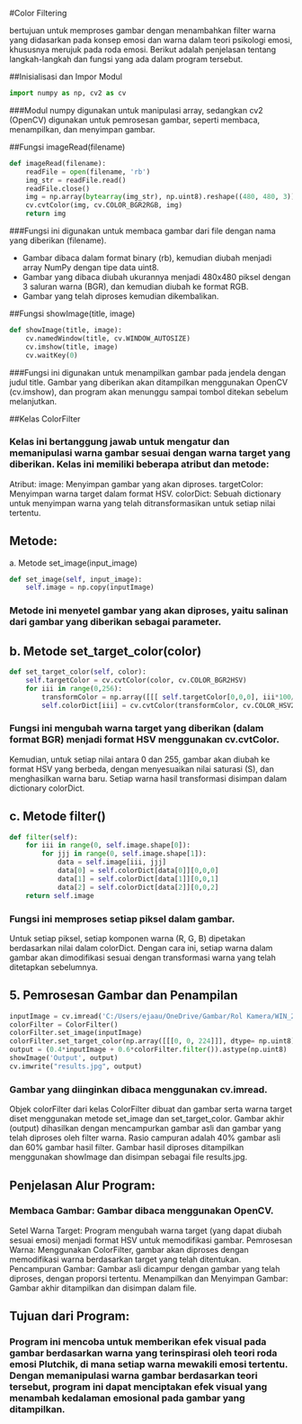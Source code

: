 #Color Filtering

bertujuan untuk memproses gambar dengan menambahkan filter warna yang didasarkan pada konsep emosi dan warna dalam teori psikologi emosi, khususnya merujuk pada roda emosi. Berikut adalah penjelasan tentang langkah-langkah dan fungsi yang ada dalam program tersebut.

##Inisialisasi dan Impor Modul
``` python
import numpy as np, cv2 as cv
```

###Modul numpy digunakan untuk manipulasi array, sedangkan cv2 (OpenCV) digunakan untuk pemrosesan gambar, seperti membaca, menampilkan, dan menyimpan gambar.

##Fungsi imageRead(filename)
``` python
def imageRead(filename):
    readFile = open(filename, 'rb')
    img_str = readFile.read()
    readFile.close()
    img = np.array(bytearray(img_str), np.uint8).reshape((480, 480, 3))  # shape height, width, 3
    cv.cvtColor(img, cv.COLOR_BGR2RGB, img)
    return img
```

###Fungsi ini digunakan untuk membaca gambar dari file dengan nama yang diberikan (filename).
- Gambar dibaca dalam format binary (rb), kemudian diubah menjadi array NumPy dengan tipe data uint8.
- Gambar yang dibaca diubah ukurannya menjadi 480x480 piksel dengan 3 saluran warna (BGR), dan kemudian diubah ke format RGB.
- Gambar yang telah diproses kemudian dikembalikan.

##Fungsi showImage(title, image)
``` python
def showImage(title, image):
    cv.namedWindow(title, cv.WINDOW_AUTOSIZE)
    cv.imshow(title, image)
    cv.waitKey(0)
```

###Fungsi ini digunakan untuk menampilkan gambar pada jendela dengan judul title.
Gambar yang diberikan akan ditampilkan menggunakan OpenCV (cv.imshow), dan program akan menunggu sampai tombol ditekan sebelum melanjutkan.


##Kelas ColorFilter
### Kelas ini bertanggung jawab untuk mengatur dan memanipulasi warna gambar sesuai dengan warna target yang diberikan. Kelas ini memiliki beberapa atribut dan metode:

Atribut:
image: Menyimpan gambar yang akan diproses.
targetColor: Menyimpan warna target dalam format HSV.
colorDict: Sebuah dictionary untuk menyimpan warna yang telah ditransformasikan untuk setiap nilai tertentu.

## Metode:
a. Metode set_image(input_image) 

``` python
def set_image(self, input_image):
    self.image = np.copy(inputImage)
```
### Metode ini menyetel gambar yang akan diproses, yaitu salinan dari gambar yang diberikan sebagai parameter.

## b. Metode set_target_color(color)

``` python
def set_target_color(self, color):
    self.targetColor = cv.cvtColor(color, cv.COLOR_BGR2HSV)
    for iii in range(0,256):
        transformColor = np.array([[[ self.targetColor[0,0,0], iii*100/255,self.targetColor[0,0,2] ]]], dtype=np.uint8)
        self.colorDict[iii] = cv.cvtColor(transformColor, cv.COLOR_HSV2RGB)
```

### Fungsi ini mengubah warna target yang diberikan (dalam format BGR) menjadi format HSV menggunakan cv.cvtColor.
Kemudian, untuk setiap nilai antara 0 dan 255, gambar akan diubah ke format HSV yang berbeda, dengan menyesuaikan nilai saturasi (S), dan menghasilkan warna baru.
Setiap warna hasil transformasi disimpan dalam dictionary colorDict.

## c. Metode filter()

``` python
def filter(self):
    for iii in range(0, self.image.shape[0]):
        for jjj in range(0, self.image.shape[1]):
            data = self.image[iii, jjj]
            data[0] = self.colorDict[data[0]][0,0,0]
            data[1] = self.colorDict[data[1]][0,0,1]
            data[2] = self.colorDict[data[2]][0,0,2]
    return self.image
```

### Fungsi ini memproses setiap piksel dalam gambar.
Untuk setiap piksel, setiap komponen warna (R, G, B) dipetakan berdasarkan nilai dalam colorDict.
Dengan cara ini, setiap warna dalam gambar akan dimodifikasi sesuai dengan transformasi warna yang telah ditetapkan sebelumnya.

## 5. Pemrosesan Gambar dan Penampilan

``` python
inputImage = cv.imread('C:/Users/ejaau/OneDrive/Gambar/Rol Kamera/WIN_20241101_14_46_59_Pro.jpg')
colorFilter = ColorFilter()
colorFilter.set_image(inputImage)
colorFilter.set_target_color(np.array([[[0, 0, 224]]], dtype= np.uint8))
output = (0.4*inputImage + 0.6*colorFilter.filter()).astype(np.uint8)
showImage('Output', output)
cv.imwrite("results.jpg", output)
```

### Gambar yang diinginkan dibaca menggunakan cv.imread.
Objek colorFilter dari kelas ColorFilter dibuat dan gambar serta warna target diset menggunakan metode set_image dan set_target_color.
Gambar akhir (output) dihasilkan dengan mencampurkan gambar asli dan gambar yang telah diproses oleh filter warna. Rasio campuran adalah 40% gambar asli dan 60% gambar hasil filter.
Gambar hasil diproses ditampilkan menggunakan showImage dan disimpan sebagai file results.jpg.

## Penjelasan Alur Program:
### Membaca Gambar: Gambar dibaca menggunakan OpenCV.
Setel Warna Target: Program mengubah warna target (yang dapat diubah sesuai emosi) menjadi format HSV untuk memodifikasi gambar.
Pemrosesan Warna: Menggunakan ColorFilter, gambar akan diproses dengan memodifikasi warna berdasarkan target yang telah ditentukan.
Pencampuran Gambar: Gambar asli dicampur dengan gambar yang telah diproses, dengan proporsi tertentu.
Menampilkan dan Menyimpan Gambar: Gambar akhir ditampilkan dan disimpan dalam file.

## Tujuan dari Program:
### Program ini mencoba untuk memberikan efek visual pada gambar berdasarkan warna yang terinspirasi oleh teori roda emosi Plutchik, di mana setiap warna mewakili emosi tertentu. Dengan memanipulasi warna gambar berdasarkan teori tersebut, program ini dapat menciptakan efek visual yang menambah kedalaman emosional pada gambar yang ditampilkan.
